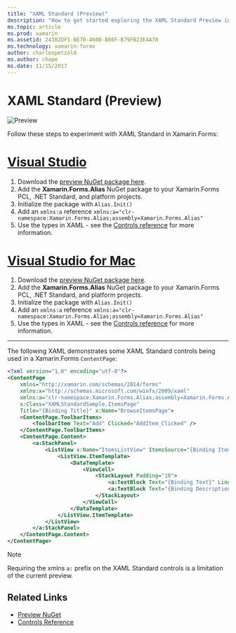 ```yaml
---
title: "XAML Standard (Preview)"
description: "How to get started exploring the XAML Standard Preview in Xamarin.Forms"
ms.topic: article
ms.prod: xamarin
ms.assetid: 24382DF1-BE70-4608-B86F-B79FB23E4A78
ms.technology: xamarin-forms
author: charlespetzold
ms.author: chape
ms.date: 11/15/2017
---
```


# XAML Standard (Preview)

![Preview](~/media/shared/preview.png)

Follow these steps to experiment with XAML Standard in Xamarin.Forms:

# [Visual Studio](#tab/vswin)

1. Download the [preview NuGet package here](https://aka.ms/xf-xamlstandard-nuget).
2. Add the **Xamarin.Forms.Alias** NuGet package to your Xamarin.Forms PCL, .NET Standard, and platform projects.
3. Initialize the package with `Alias.Init()`
4. Add an `xmlns:a` reference `xmlns:a="clr-namespace:Xamarin.Forms.Alias;assembly=Xamarin.Forms.Alias"`
5. Use the types in XAML - see the [Controls reference](controls.md) for more information.

# [Visual Studio for Mac](#tab/vsmac)

1. Download the [preview NuGet package here](https://aka.ms/xf-xamlstandard-nuget).
2. Add the **Xamarin.Forms.Alias** NuGet package to your Xamarin.Forms PCL, .NET Standard, and platform projects.
3. Initialize the package with `Alias.Init()`
4. Add an `xmlns:a` reference `xmlns:a="clr-namespace:Xamarin.Forms.Alias;assembly=Xamarin.Forms.Alias"`
5. Use the types in XAML - see the [Controls reference](controls.md) for more information.

-----

The following XAML demonstrates some XAML Standard controls being used
in a Xamarin.Forms `ContentPage`:

```xml
<?xml version="1.0" encoding="utf-8"?>
<ContentPage 
    xmlns="http://xamarin.com/schemas/2014/forms" 
    xmlns:x="http://schemas.microsoft.com/winfx/2009/xaml" 
    xmlns:a="clr-namespace:Xamarin.Forms.Alias;assembly=Xamarin.Forms.Alias"
    x:Class="XAMLStandardSample.ItemsPage" 
    Title="{Binding Title}" x:Name="BrowseItemsPage">
    <ContentPage.ToolbarItems>
        <ToolbarItem Text="Add" Clicked="AddItem_Clicked" />
    </ContentPage.ToolbarItems>
    <ContentPage.Content>
        <a:StackPanel>
            <ListView x:Name="ItemsListView" ItemsSource="{Binding Items}" VerticalOptions="FillAndExpand" HasUnevenRows="true" RefreshCommand="{Binding LoadItemsCommand}" IsPullToRefreshEnabled="true" IsRefreshing="{Binding IsBusy, Mode=OneWay}" CachingStrategy="RecycleElement" ItemSelected="OnItemSelected">
                <ListView.ItemTemplate>
                    <DataTemplate>
                        <ViewCell>
                            <StackLayout Padding="10">
                                <a:TextBlock Text="{Binding Text}" LineBreakMode="NoWrap" Style="{DynamicResource ListItemTextStyle}" FontSize="16" />
                                <a:TextBlock Text="{Binding Description}" LineBreakMode="NoWrap" Style="{DynamicResource ListItemDetailTextStyle}" FontSize="13" />
                            </StackLayout>
                        </ViewCell>
                    </DataTemplate>
                </ListView.ItemTemplate>
            </ListView>
        </a:StackPanel>
    </ContentPage.Content>
</ContentPage>
```

> [!NOTE]
> Requiring the xmlns `a:` prefix on the XAML Standard controls is a limitation of the current preview.


## Related Links

- [Preview NuGet](https://aka.ms/xf-xamlstandard-nuget)
- [Controls Reference](controls.md)
